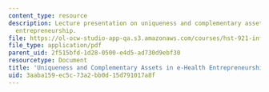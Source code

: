```yaml
---
content_type: resource
description: Lecture presentation on uniqueness and complementary assets in e-Health
  entrepreneurship.
file: https://ol-ocw-studio-app-qa.s3.amazonaws.com/courses/hst-921-information-technology-in-the-health-care-system-of-the-future-spring-2009/3aaba159ec5c73a2bb0d15d791017a8f_MITHST_921S09_lec04_tu_unq.pdf
file_type: application/pdf
parent_uid: 2f515bfd-1d28-0500-e4d5-ad730d9ebf30
resourcetype: Document
title: 'Uniqueness and Complementary Assets in e-Health Entrepreneurship '
uid: 3aaba159-ec5c-73a2-bb0d-15d791017a8f
---
```

